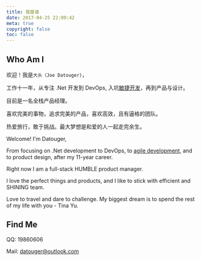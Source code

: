 ```yaml
---
title: 我是谁
date: 2017-04-25 22:09:42
meta: true
copyright: false
toc: false
---
```


## Who Am I  

欢迎！我是`大头（Joe Datouger)`，

工作十一年，从专注 .Net 开发到 DevOps, 入坑[敏捷开发](https://www.atlassian.com/agile)，再到产品与设计。

目前是一名全栈产品经理。  

喜欢完美的事物，追求完美的产品，喜欢高效，且有逼格的团队。  

热爱旅行，敢于挑战。最大梦想是和爱的人一起走完余生。

Welcome! I'm Datouger,

From focusing on .Net development to DevOps, to [agile development](https://www.atlassian.com/agile), and to product design, after my 11-year career.

Right now I am a full-stack HUMBLE product manager.

I love the perfect things and products, and I like to stick with efficient and SHINING team.

Love to travel and dare to challenge. My biggest dream is to spend the rest of my life with you - Tina Yu.

## Find Me

QQ: 19860606  

Mail: datouger@outlook.com  
